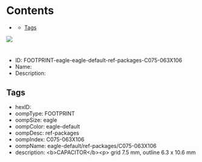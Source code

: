



Contents
========

* [](#)
	* [Tags](#tags)
  
![][im]
# 

- ID: FOOTPRINT-eagle-eagle-default-ref-packages-C075-063X106
- Name: 
- Description: 

## Tags

- hexID: 
- oompType: FOOTPRINT
- oompSize: eagle
- oompColor: eagle-default
- oompDesc: ref-packages
- oompIndex: C075-063X106
- oompName: eagle-default/ref-packages/C075-063X106
- description: &lt;b&gt;CAPACITOR&lt;/b&gt;&lt;p&gt;&#xD;
grid 7.5 mm, outline 6.3 x 10.6 mm



[im]: image.png
